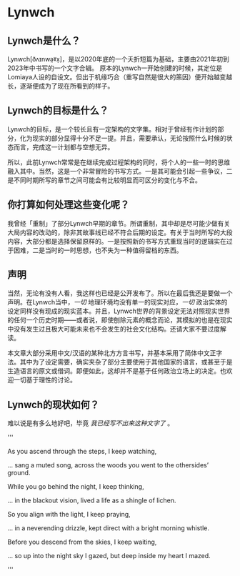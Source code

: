 # Lynwch

## Lynwch是什么？

Lynwch[ðʌɪnwə̤ˠx̩]，是以2020年底的一个夭折短篇为基础，主要由2021年初到2023年中书写的一个文字合辑。
原本的Lynwch一开始创建的时候，其定位是Lomiaya人设的自设文。但出于机缘巧合（重写自然是很大的策因）便开始越变越长，逐渐便成为了现在所看到的样子。

## Lynwch的目标是什么？

Lynwch的目标，是一个较长且有一定架构的文字集。相对于曾经有作计划的部分，化为现实的部分显得十分不足一提。并且，需要承认，无论按照什么时候的状态而言，完成这一计划都与空想无异。

所以，此前Lynwch常常是在继续完成过程架构的同时，将个人的一些一时的思维融入其中。当然，这是一个非常冒险的书写方式。一是其可能会引起一些争议，二是不同时期所写的章节之间可能会有比较明显而可区分的变化与不合。

## 你打算如何处理这些变化呢？

我曾经「重制」了部分Lynwch早期的章节。所谓重制，其中却是尽可能少做有关大局内容的改动的，除非其故事线已经不符合后期的设定。有关于当时所写的大段内容，大部分都是选择保留原样的。一是按照新的书写方式重现当时的逻辑实在过于困难，二是当时的一时思想，也不失为一种值得留档的东西。

## 声明

当然，无论有没有人看，我这样也已经是公开发布了。所以在最后我还是要做一个声明。在Lynwch当中，_一切_ 地理环境均没有单一的现实对应，_一切_ 政治实体的设定同样没有现成的现实蓝本。并且，Lynwch世界的背景设定无法对照现实世界的任何一个历史时期——或者说，即使刨除元素的概念而论，其模拟的也是在现实中没有发生过且极大可能未来也不会发生的社会文化结构。还请大家不要过度解读。

本文章大部分采用中文/汉语的某种北方方言书写，并基本采用了简体中文正字法。其中为了设定需要，确实夹杂了部分主要使用于其他国家的语言，或甚至于是生造语言的原文或借词。即便如此，这却并不是基于任何政治立场上的决定。也欢迎一切基于理性的讨论。

## Lynwch的现状如何？

难以说是有多么地好吧，毕竟 _我已经写不出来这种文字了_ 。

'''

As you ascend through the steps, I keep watching,

  ... sang a muted song, across the woods you went to the othersides’ ground.

While you go behind the night, I keep thinking,

  ... in the blackout vision, lived a life as a shingle of lichen.

So you align with the light, I keep praying,

  ... in a neverending drizzle, kept direct with a bright morning whistle.

Before you descend from the skies, I keep waiting,

  ... so up into the night sky I gazed, but deep inside my heart I mazed.

'''